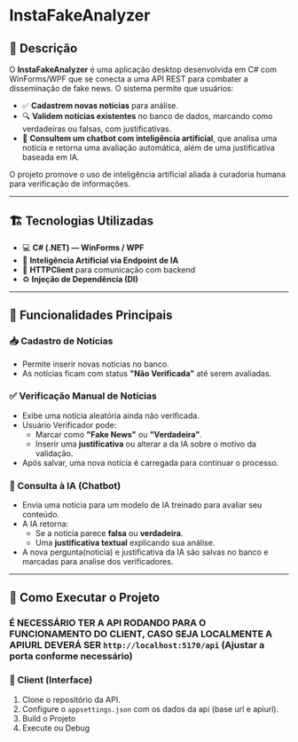 # InstaFakeAnalyzer

## 📜 Descrição

O **InstaFakeAnalyzer** é uma aplicação desktop desenvolvida em C# com WinForms/WPF que se conecta a uma API REST para combater a disseminação de fake news. O sistema permite que usuários:

- ✅ **Cadastrem novas notícias** para análise.
- 🔍 **Validem notícias existentes** no banco de dados, marcando como verdadeiras ou falsas, com justificativas.
- 🤖 **Consultem um chatbot com inteligência artificial**, que analisa uma notícia e retorna uma avaliação automática, além de uma justificativa baseada em IA.

O projeto promove o uso de inteligência artificial aliada à curadoria humana para verificação de informações.

---

## 🏗️ Tecnologias Utilizadas

- 💻 **C# (.NET) — WinForms / WPF**
- 🧠 **Inteligência Artificial via Endpoint de IA**
- 🔧 **HTTPClient** para comunicação com backend
- ♻️ **Injeção de Dependência (DI)**

---

## 🔗 Funcionalidades Principais

### 📥 Cadastro de Notícias
- Permite inserir novas notícias no banco.
- As notícias ficam com status **"Não Verificada"** até serem avaliadas.

### ✅ Verificação Manual de Notícias
- Exibe uma notícia aleatória ainda não verificada.
- Usuário Verificador pode:
  - Marcar como **"Fake News"** ou **"Verdadeira"**.
  - Inserir uma **justificativa** ou alterar a da IA sobre o motivo da validação.
- Após salvar, uma nova notícia é carregada para continuar o processo.

### 🤖 Consulta à IA (Chatbot)
- Envia uma notícia para um modelo de IA treinado para avaliar seu conteúdo.
- A IA retorna:
  - Se a notícia parece **falsa** ou **verdadeira**.
  - Uma **justificativa textual** explicando sua análise.
- A nova pergunta(noticia) e justificativa da IA são salvas no banco e marcadas para analise dos verificadores.

---

## 🚀 Como Executar o Projeto
### É NECESSÁRIO TER A API RODANDO PARA O FUNCIONAMENTO DO CLIENT, CASO SEJA LOCALMENTE A APIURL DEVERÁ SER `http://localhost:5170/api` (Ajustar a porta conforme necessário)
### 🔧 Client (Interface)
1. Clone o repositório da API.
2. Configure o `appsettings.json` com os dados da api (base url e apiurl).
3. Build o Projeto
4. Execute ou Debug
